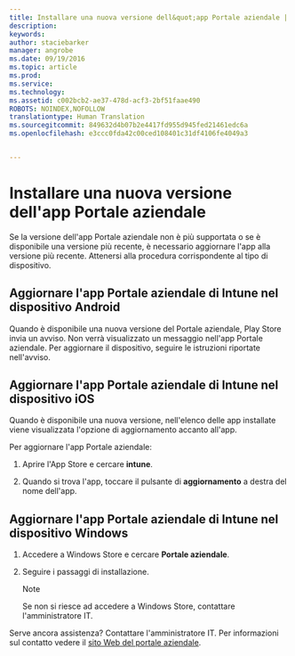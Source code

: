 ```yaml
---
title: Installare una nuova versione dell&quot;app Portale aziendale | Microsoft Intune
description: 
keywords: 
author: staciebarker
manager: angrobe
ms.date: 09/19/2016
ms.topic: article
ms.prod: 
ms.service: 
ms.technology: 
ms.assetid: c002bcb2-ae37-478d-acf3-2bf51faae490
ROBOTS: NOINDEX,NOFOLLOW
translationtype: Human Translation
ms.sourcegitcommit: 849632d4b07b2e4417fd955d945fed21461edc6a
ms.openlocfilehash: e3ccc0fda42c00ced108401c31df4106fe4049a3


---
```


# Installare una nuova versione dell'app Portale aziendale

Se la versione dell'app Portale aziendale non è più supportata o se è disponibile una versione più recente, è necessario aggiornare l'app alla versione più recente. Attenersi alla procedura corrispondente al tipo di dispositivo.

## Aggiornare l'app Portale aziendale di Intune nel dispositivo Android

Quando è disponibile una nuova versione del Portale aziendale, Play Store invia un avviso. Non verrà visualizzato un messaggio nell'app Portale aziendale. Per aggiornare il dispositivo, seguire le istruzioni riportate nell'avviso.

## Aggiornare l'app Portale aziendale di Intune nel dispositivo iOS

Quando è disponibile una nuova versione, nell'elenco delle app installate viene visualizzata l'opzione di aggiornamento accanto all'app.  

Per aggiornare l'app Portale aziendale:

1. Aprire l'App Store e cercare **intune**.

2. Quando si trova l'app, toccare il pulsante di **aggiornamento** a destra del nome dell'app.

## Aggiornare l'app Portale aziendale di Intune nel dispositivo Windows

1.  Accedere a Windows Store e cercare **Portale aziendale**.

2.  Seguire i passaggi di installazione.

    > [!NOTE]
    > Se non si riesce ad accedere a Windows Store, contattare l'amministratore IT.


Serve ancora assistenza? Contattare l'amministratore IT. Per informazioni sul contatto vedere il [sito Web del portale aziendale](http://portal.manage.microsoft.com).



<!--HONumber=Oct16_HO2-->



